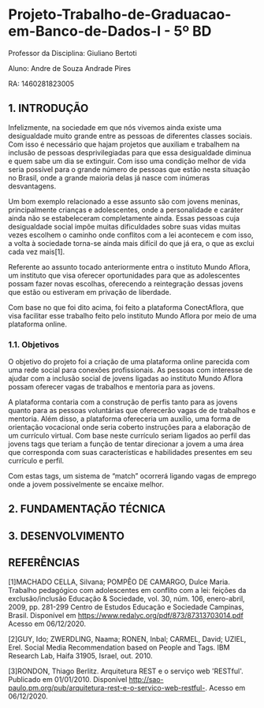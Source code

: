 # Projeto-Trabalho-de-Graduacao-em-Banco-de-Dados-I - 5º BD

Professor da Disciplina: Giuliano Bertoti

Aluno: Andre de Souza Andrade Pires

RA: 1460281823005

## 1. INTRODUÇÃO 

Infelizmente, na sociedade em que nós vivemos ainda existe uma desigualdade muito grande entre as pessoas de diferentes classes sociais. Com isso é necessário que hajam projetos que auxiliam e trabalhem na inclusão de pessoas desprivilegiadas para que essa desigualdade diminua e quem sabe um dia se extinguir. Com isso uma condição melhor de vida seria possível para o grande número de pessoas que estão nesta situação no Brasil, onde a grande maioria delas já nasce com inúmeras desvantagens.

Um bom exemplo relacionado a esse assunto são com jovens meninas, principalmente crianças e adolescentes, onde a personalidade e caráter ainda não se estabeleceram completamente ainda. Essas pessoas cuja desigualdade social impõe muitas dificuldades sobre suas vidas muitas vezes escolhem o caminho onde conflitos com a lei acontecem e com isso, a volta à sociedade torna-se ainda mais difícil do que já era, o que as exclui cada vez mais[1].

Referente ao assunto tocado anteriormente entra o instituto Mundo Aflora, um instituto que visa oferecer oportunidades para que as adolescentes possam fazer novas escolhas, oferecendo a reintegração dessas jovens que estão ou estiveram em privação de liberdade.

Com base no que foi dito acima, foi feito a plataforma ConectAflora, que visa facilitar esse trabalho feito pelo instituto Mundo Aflora por meio de uma plataforma online.


### 1.1. Objetivos

O objetivo do projeto foi a criação de uma plataforma online parecida com uma rede social para conexões profissionais. As pessoas com interesse de ajudar com a inclusão social de jovens ligadas ao instituto Mundo Aflora possam oferecer vagas de trabalhos e mentoria para as jovens.

A plataforma contaria com a construção de perfis tanto para as jovens quanto para as pessoas voluntárias que oferecerão vagas de de trabalhos e mentoria. Além disso, a plataforma ofereceria um auxílio, uma forma de orientação vocacional onde seria coberto instruções para a elaboração de um currículo virtual. Com base neste currículo seriam ligados ao perfil das jovens tags que teriam a função de tentar direcionar a jovem a uma área que corresponda com suas características e habilidades presentes em seu currículo e perfil.

Com estas tags, um sistema de “match” ocorrerá ligando vagas de emprego onde a jovem possivelmente se encaixe melhor.


## 2. FUNDAMENTAÇÃO TÉCNICA 

 
## 3. DESENVOLVIMENTO


## REFERÊNCIAS  

[1]MACHADO CELLA, Silvana; POMPÊO DE CAMARGO, Dulce Maria. Trabalho pedagógico com adolescentes em conflito com a lei: feições da exclusão/inclusão Educação & Sociedade, vol. 30, núm. 106, enero-abril, 2009, pp. 281-299 Centro de Estudos Educação e Sociedade Campinas, Brasil. Disponível em https://www.redalyc.org/pdf/873/87313703014.pdf Acesso em 06/12/2020. 

[2]GUY, Ido; ZWERDLING, Naama; RONEN, Inbal; CARMEL, David; UZIEL, Erel. Social Media Recommendation based on People and Tags. IBM Research Lab, Haifa 31905, Israel, out. 2010. 

[3]RONDON, Thiago Berlitz. Arquitetura REST e o serviço web 'RESTful'. Publicado em 01/01/2010. Disponível http://sao-paulo.pm.org/pub/arquitetura-rest-e-o-servico-web-restful-. Acesso em 06/12/2020. 
